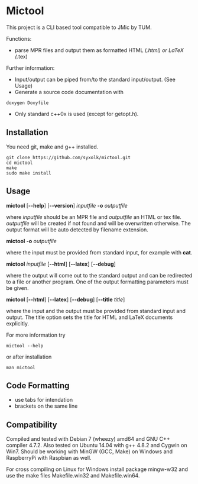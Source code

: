 Mictool
=======

This project is a CLI based tool compatible to JMic by TUM.

Functions:
- parse MPR files and output them as formatted HTML (*.html) or LaTeX (*.tex)

Further information:
- Input/output can be piped from/to the standard input/output. (See Usage)
- Generate a source code documentation with
```shell
doxygen Doxyfile
```
- Only standard c++0x is used (except for getopt.h).

Installation
------------

You need git, make and g++ installed.

```
git clone https://github.com/syxolk/mictool.git
cd mictool
make
sudo make install
```

Usage
-----

**mictool** \[**--help**\] \[**--version**\] _inputfile_ **-o** _outputfile_

where _inputfile_ should be an MPR file and _outputfile_ an HTML or tex file.
_outputfile_ will be created if not found and will be overwritten otherwise.
The output format will be auto detected by filename extension.

**mictool** **-o** _outputfile_

where the input must be provided from standard input, for example with **cat**.

**mictool** _inputfile_ \[**--html**\] \[**--latex**\] \[**--debug**\]

where the output will come out to the standard output and can be
redirected to a file or another program. One of the output formatting
parameters must be given.

**mictool** \[**--html**\] \[**--latex**\] \[**--debug**\] \[**--title** _title_\]

where the input and the output must be provided from standard input and output.
The title option sets the title for HTML and LaTeX documents explicitly.

For more information try

```shell
mictool --help
```

or after installation

```shell
man mictool
```

Code Formatting
---------------

- use tabs for intendation
- brackets on the same line

Compatibility
-------------

Compiled and tested with Debian 7 (wheezy) amd64 and GNU C++ compiler 4.7.2.
Also tested on Ubuntu 14.04 with g++ 4.8.2 and Cygwin on Win7.
Should be working with MinGW (GCC, Make) on Windows and RaspberryPi with Raspbian as well.

For cross compiling on Linux for Windows install package mingw-w32 and use
the make files Makefile.win32 and Makefile.win64.
